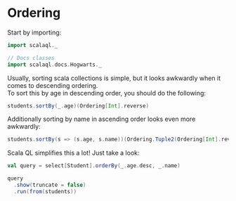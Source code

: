 # Ordering

<head>
  <meta charset="UTF-8" />
  <meta name="author" content="Vitalii Honta" />
  <meta name="description" content="Query ordering in Scala QL. How to easily order data by multiple fields" />
  <meta name="keywords" content="scala-ql, scala-ql ordering, scala-ql order by" />
</head>

Start by importing:

```scala mdoc
import scalaql._

// Docs classes
import scalaql.docs.Hogwarts._
```

Usually, sorting scala collections is simple, but it looks awkwardly when it comes to descending ordering.  
To sort this by age in descending order, you should do the following:

```scala mdoc
students.sortBy(_.age)(Ordering[Int].reverse)
```

Additionally sorting by name in ascending order looks even more awkwardly:

```scala mdoc
students.sortBy(s => (s.age, s.name))(Ordering.Tuple2(Ordering[Int].reverse, Ordering[String]))
```

Scala QL simplifies this a lot! Just take a look:  

```scala mdoc
val query = select[Student].orderBy(_.age.desc, _.name)

query
  .show(truncate = false)
  .run(from(students))
```